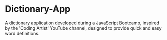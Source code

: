 # Dictionary-App
A dictionary application developed during a JavaScript Bootcamp, inspired by the 'Coding Artist' YouTube channel, designed to provide quick and easy word definitions.
